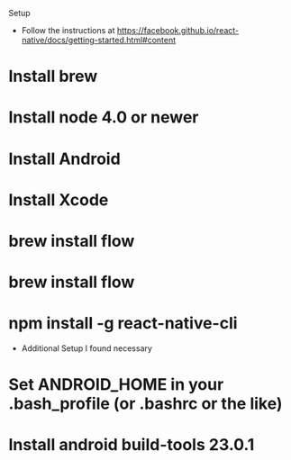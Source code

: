 Setup

- Follow the instructions at https://facebook.github.io/react-native/docs/getting-started.html#content 
# Install brew
# Install node 4.0 or newer
# Install Android
# Install Xcode
# brew install flow
# brew install flow
# npm install -g react-native-cli

- Additional Setup I found necessary
# Set ANDROID_HOME in your .bash_profile (or .bashrc or the like)
# Install android build-tools 23.0.1

